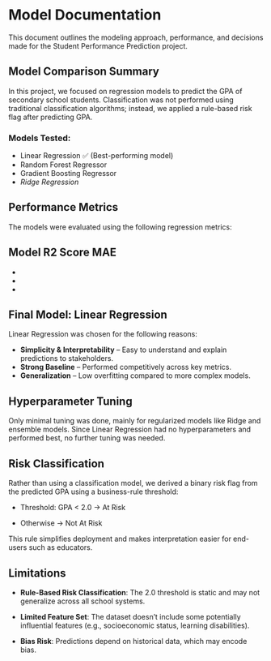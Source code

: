# Model Documentation
This document outlines the modeling approach, performance, and decisions made for the Student Performance Prediction project.

## Model Comparison Summary
In this project, we focused on regression models to predict the GPA of secondary school students. Classification was not performed using traditional classification algorithms; instead, we applied a rule-based risk flag after predicting GPA.

### Models Tested:
- Linear Regression ✅ (Best-performing model)
- Random Forest Regressor
- Gradient Boosting Regressor
- _Ridge Regression_

## Performance Metrics
The models were evaluated using the following regression metrics:

Model          R2 Score        MAE
- 
-
-
-
 ## Final Model: Linear Regression
 
Linear Regression was chosen for the following reasons:
- **Simplicity & Interpretability** – Easy to understand and explain predictions to stakeholders.
- **Strong Baseline** – Performed competitively across key metrics.
- **Generalization** – Low overfitting compared to more complex models.

## Hyperparameter Tuning
Only minimal tuning was done, mainly for regularized models like Ridge and ensemble models. Since Linear Regression had no hyperparameters and performed best, no further tuning was needed.

## Risk Classification
Rather than using a classification model, we derived a binary risk flag from the predicted GPA using a business-rule threshold:

- Threshold: GPA < 2.0 → At Risk

- Otherwise → Not At Risk

This rule simplifies deployment and makes interpretation easier for end-users such as educators.

## Limitations
- **Rule-Based Risk Classification**: The 2.0 threshold is static and may not generalize across all school systems.

- **Limited Feature Set**: The dataset doesn’t include some potentially influential features (e.g., socioeconomic status, learning disabilities).

- **Bias Risk**: Predictions depend on historical data, which may encode bias.


